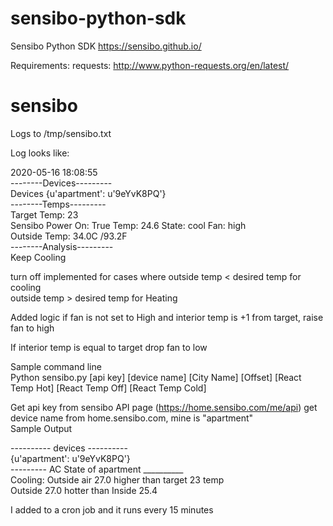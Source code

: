 # sensibo-python-sdk
Sensibo Python SDK
https://sensibo.github.io/

Requirements:
requests: http://www.python-requests.org/en/latest/
# sensibo

Logs to /tmp/sensibo.txt

Log looks like:

2020-05-16 18:08:55  
--------Devices---------  
Devices {u'apartment': u'9eYvK8PQ'}  
--------Temps---------  
Target Temp: 23  
Sensibo Power On: True Temp: 24.6 State: cool  Fan: high  
Outside Temp: 34.0C /93.2F  
--------Analysis---------  
Keep Cooling  


turn off implemented for cases where 
    outside temp < desired temp for cooling  
    outside temp > desired temp for Heating  

Added logic if fan is not set to High and interior temp is +1 from target, raise fan to high

If interior temp is equal to target drop fan to low

Sample command line  
Python sensibo.py [api key] [device name] [City Name] [Offset] [React Temp Hot] [React Temp Off] [React Temp Cold]

Get api key from sensibo API page (https://home.sensibo.com/me/api)
get device name from home.sensibo.com, mine is "apartment"  
Sample Output  

---------- devices ----------  
{u'apartment': u'9eYvK8PQ'}  
--------- AC State of apartment __________  
Cooling: Outside air 27.0 higher than target 23 temp  
Outside 27.0 hotter than Inside 25.4  

I added to a cron job and it runs every 15 minutes
